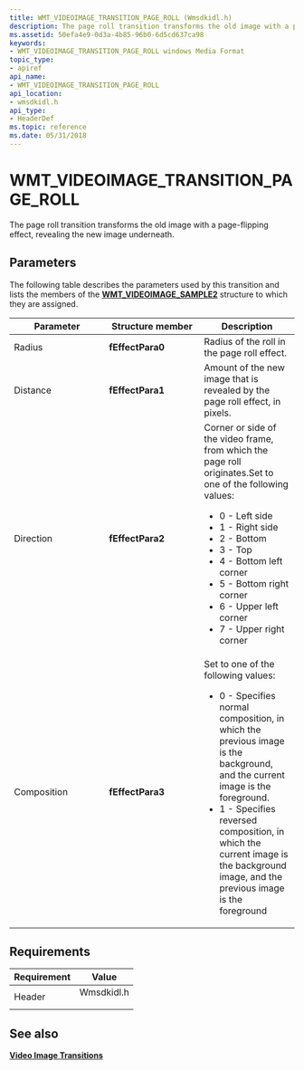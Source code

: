 ```yaml
---
title: WMT_VIDEOIMAGE_TRANSITION_PAGE_ROLL (Wmsdkidl.h)
description: The page roll transition transforms the old image with a page-flipping effect, revealing the new image underneath.
ms.assetid: 50efa4e9-0d3a-4b85-96b0-6d5cd637ca98
keywords:
- WMT_VIDEOIMAGE_TRANSITION_PAGE_ROLL windows Media Format
topic_type:
- apiref
api_name:
- WMT_VIDEOIMAGE_TRANSITION_PAGE_ROLL
api_location:
- wmsdkidl.h
api_type:
- HeaderDef
ms.topic: reference
ms.date: 05/31/2018
---
```


# WMT\_VIDEOIMAGE\_TRANSITION\_PAGE\_ROLL

The page roll transition transforms the old image with a page-flipping effect, revealing the new image underneath.

## Parameters

The following table describes the parameters used by this transition and lists the members of the [**WMT\_VIDEOIMAGE\_SAMPLE2**](/previous-versions/windows/desktop/api/Wmsdkidl/ns-wmsdkidl-wmt_videoimage_sample2) structure to which they are assigned.



<table>
<colgroup>
<col style="width: 33%" />
<col style="width: 33%" />
<col style="width: 33%" />
</colgroup>
<thead>
<tr class="header">
<th>Parameter</th>
<th>Structure member</th>
<th>Description</th>
</tr>
</thead>
<tbody>
<tr class="odd">
<td>Radius</td>
<td><strong>fEffectPara0</strong></td>
<td>Radius of the roll in the page roll effect.</td>
</tr>
<tr class="even">
<td>Distance</td>
<td><strong>fEffectPara1</strong></td>
<td>Amount of the new image that is revealed by the page roll effect, in pixels.</td>
</tr>
<tr class="odd">
<td>Direction</td>
<td><strong>fEffectPara2</strong></td>
<td>Corner or side of the video frame, from which the page roll originates.Set to one of the following values:<br/>
<ul>
<li>0 - Left side</li>
<li>1 - Right side</li>
<li>2 - Bottom</li>
<li>3 - Top</li>
<li>4 - Bottom left corner</li>
<li>5 - Bottom right corner</li>
<li>6 - Upper left corner</li>
<li>7 - Upper right corner</li>
</ul></td>
</tr>
<tr class="even">
<td>Composition</td>
<td><strong>fEffectPara3</strong></td>
<td>Set to one of the following values:
<ul>
<li>0 - Specifies normal composition, in which the previous image is the background, and the current image is the foreground.</li>
<li>1 - Specifies reversed composition, in which the current image is the background image, and the previous image is the foreground</li>
</ul></td>
</tr>
</tbody>
</table>



 

## Requirements



| Requirement | Value |
|-------------------|---------------------------------------------------------------------------------------|
| Header<br/> | <dl> <dt>Wmsdkidl.h</dt> </dl> |



## See also

<dl> <dt>

[**Video Image Transitions**](video-image-transitions.md)
</dt> </dl>

 

 





